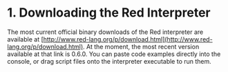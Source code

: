 # 1. Downloading the Red Interpreter

The most current official binary downloads of the Red interpreter are available at [http://www.red-lang.org/p/download.html](http://www.red-lang.org/p/download.html). At the moment, the most recent version available at that link is 0.6.0. You can paste code examples directly into the console, or drag script files onto the interpreter executable to run them.